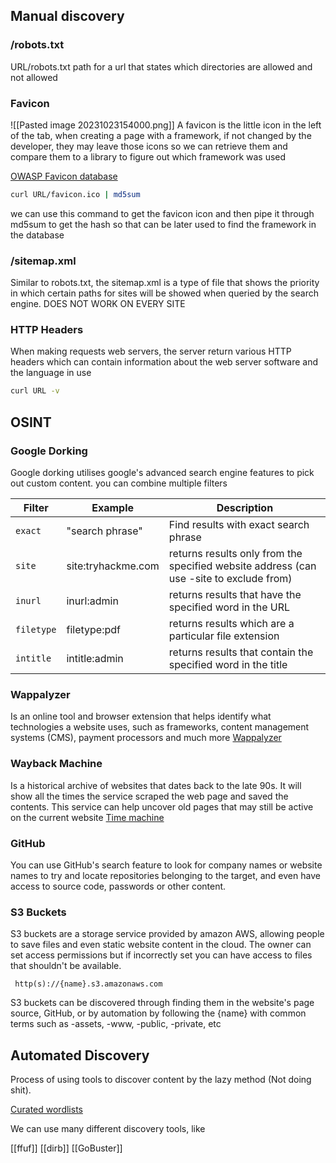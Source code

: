 ## Manual discovery
### /robots.txt
URL/robots.txt
path for a url that states which directories are allowed and not allowed 

### Favicon
![[Pasted image 20231023154000.png]]
A favicon is the little icon in the left of the tab, when creating a page with a framework, if not changed by the developer, they may leave those icons so we can retrieve them and compare them to a library to figure out which framework was used

[OWASP Favicon database](https://wiki.owasp.org/index.php/OWASP_favicon_database)
```bash
curl URL/favicon.ico | md5sum
```

we can use this command to get the favicon icon and then pipe it through md5sum to get the hash so that can be later used to find the framework in the database

### /sitemap.xml
Similar to robots.txt, the sitemap.xml is a type of file that shows the priority in which certain paths for sites will be showed when queried by the search engine. DOES NOT WORK ON EVERY SITE

### HTTP Headers
When making requests web servers, the server return various HTTP headers which can contain information about the web server software and the language in use

```bash
curl URL -v
``` 



## OSINT
### Google Dorking

Google dorking utilises google's advanced search engine features to pick out custom content. you can combine multiple filters

| Filter     | Example            | Description                                                                             |
| ---------- | ------------------ | --------------------------------------------------------------------------------------- |
| `exact`    | "search phrase"    | Find results with exact search phrase                                                   |
| `site`     | site:tryhackme.com | returns results only from the specified website address (can use -site to exclude from) |
| `inurl`    | inurl:admin        | returns results that have the specified word in the URL                                 |
| `filetype` | filetype:pdf       | returns results which are a particular file extension                                   |
| `intitle`  | intitle:admin      | returns results that contain the specified word in the title                            |
### Wappalyzer
Is an online tool and browser extension that helps identify what technologies a website uses, such as frameworks, content management systems (CMS), payment processors and much more
[Wappalyzer](https://www.wappalyzer.com/)

### Wayback Machine
Is a historical archive of websites that dates back to the late 90s. It will show all the times the service scraped the web page and saved the contents. This service can help uncover old pages that may still be active on the current website
[Time machine](https://archive.org/web/)

### GitHub
You can use GitHub's search feature to look for company names or website names to try and locate repositories belonging to the target, and even have access to source code, passwords or other content.

### S3 Buckets
S3 buckets are a storage service provided by amazon AWS, allowing people to save files and even static website content in the cloud. The owner can set access permissions but if incorrectly set you can have access to files that shouldn't be available.

	 http(s)://{name}.s3.amazonaws.com

S3 buckets can be discovered through finding them in the website's page source, GitHub, or by automation by following the {name} with common terms such as -assets, -www, -public, -private, etc

## Automated Discovery
Process of using tools to discover content by the lazy method (Not doing shit).

[Curated wordlists](https://github.com/danielmiessler/SecLists)

We can use many different discovery tools, like

[[ffuf]]
[[dirb]]
[[GoBuster]]
